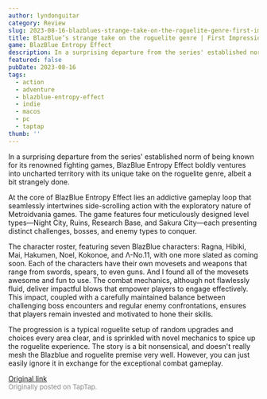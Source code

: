 ```yaml
---
author: lyndonguitar
category: Review
slug: 2023-08-16-blazblues-strange-take-on-the-roguelite-genre-first-impressions-blazblue-entropy-effec
title: BlazBlue’s strange take on the roguelite genre | First Impressions - BlazBlue Entropy Effect
game: BlazBlue Entropy Effect
description: In a surprising departure from the series' established norm of being known for its renowned fighting games, BlazBlue Entropy Effect boldly ventures into uncharted territory with its unique take on the roguelite genre, albeit a bit strangely done.
featured: false
pubDate: 2023-08-16
tags:
  - action
  - adventure
  - blazblue-entropy-effect
  - indie
  - macos
  - pc
  - taptap
thumb: ''
---
```


In a surprising departure from the series' established norm of being known for its renowned fighting games, BlazBlue Entropy Effect boldly ventures into uncharted territory with its unique take on the roguelite genre, albeit a bit strangely done.

At the core of BlazBlue Entropy Effect lies an addictive gameplay loop that seamlessly intertwines side-scrolling action with the exploratory nature of Metroidvania games. The game features four meticulously designed level types—Night City, Ruins, Research Base, and Sakura City—each presenting distinct challenges, bosses, and enemy types to conquer.

The character roster, featuring seven BlazBlue characters: Ragna, Hibiki, Mai, Hakumen, Noel, Kokonoe, and Λ-No.11, with one more slated as coming soon. Each of the characters have their own movesets and weapons that range from swords, spears, to even guns. And I found all of the movesets awesome and fun to use. The combat mechanics, although not flawlessly fluid, deliver impactful blows that empower players to engage effectively. This impact, coupled with a carefully maintained balance between challenging boss encounters and regular enemy confrontations, ensures that players remain invested and motivated to hone their skills.

The progression is a typical roguelite setup of random upgrades and choices every area clear, and is sprinkled with novel mechanics to spice up the roguelite experience. The story is a bit nonsensical, and doesn't really mesh the Blazblue and roguelite premise very well. However, you can just easily ignore it in exchange for the exceptional combat gameplay.

[Original link](https://www.taptap.io/post/6149501)<br><span style="font-size: 0.95em; color: #888;">Originally posted on TapTap.</span>